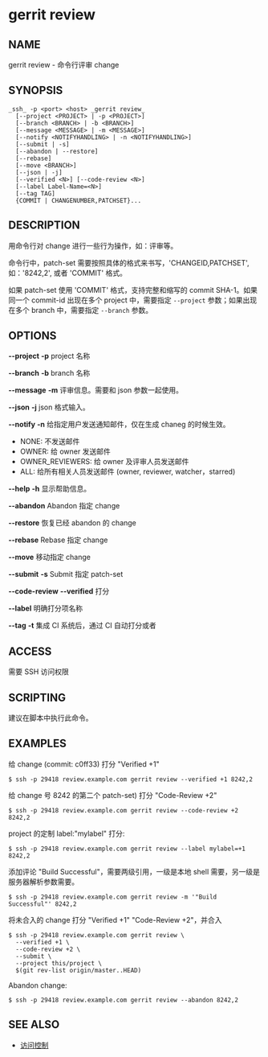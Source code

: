 # gerrit review

## NAME
gerrit review - 命令行评审 change

## SYNOPSIS
```
_ssh_ -p <port> <host> _gerrit review_
  [--project <PROJECT> | -p <PROJECT>]
  [--branch <BRANCH> | -b <BRANCH>]
  [--message <MESSAGE> | -m <MESSAGE>]
  [--notify <NOTIFYHANDLING> | -n <NOTIFYHANDLING>]
  [--submit | -s]
  [--abandon | --restore]
  [--rebase]
  [--move <BRANCH>]
  [--json | -j]
  [--verified <N>] [--code-review <N>]
  [--label Label-Name=<N>]
  [--tag TAG]
  {COMMIT | CHANGENUMBER,PATCHSET}...
```

## DESCRIPTION
用命令行对 change 进行一些行为操作，如：评审等。

命令行中，patch-set 需要按照具体的格式来书写，'CHANGEID,PATCHSET', 如：'8242,2', 或者 'COMMIT' 格式。

如果 patch-set 使用 'COMMIT' 格式，支持完整和缩写的 commit SHA-1。如果同一个 commit-id 出现在多个 project 中，需要指定 `--project` 参数；如果出现在多个 branch 中，需要指定 `--branch` 参数。

## OPTIONS

**--project**
**-p**
	project 名称

**--branch**
**-b**
	branch 名称

**--message**
**-m**
	评审信息。需要和 json 参数一起使用。

**--json**
**-j**
	json 格式输入。

**--notify**
**-n**
	给指定用户发送通知邮件，仅在生成 chaneg 的时候生效。
* NONE: 不发送邮件
* OWNER: 给 owner 发送邮件
* OWNER_REVIEWERS: 给 owner 及评审人员发送邮件
* ALL: 给所有相关人员发送邮件 (owner, reviewer, watcher，starred)

**--help**
**-h**
	显示帮助信息。

**--abandon**
	Abandon 指定 change

**--restore**
	恢复已经 abandon 的 change

**--rebase**
	Rebase 指定 change

**--move**
	移动指定 change

**--submit**
**-s**
	Submit 指定 patch-set

**--code-review**
**--verified**
	打分

**--label**
	明确打分项名称

**--tag**
**-t**
	集成 CI 系统后，通过 CI 自动打分或者

## ACCESS
需要 SSH 访问权限

## SCRIPTING
建议在脚本中执行此命令。

## EXAMPLES

给 change (commit: c0ff33) 打分 "Verified +1"
```
$ ssh -p 29418 review.example.com gerrit review --verified +1 8242,2
```

给 change 号 8242 的第二个 patch-set) 打分 "Code-Review +2"
```
$ ssh -p 29418 review.example.com gerrit review --code-review +2 8242,2
```

project 的定制 label:"mylabel" 打分:
```
$ ssh -p 29418 review.example.com gerrit review --label mylabel=+1 8242,2
```

添加评论 "Build Successful"，需要两级引用，一级是本地 shell 需要，另一级是服务器解析参数需要。
```
$ ssh -p 29418 review.example.com gerrit review -m '"Build Successful"' 8242,2
```

将未合入的 change 打分 "Verified +1" "Code-Review +2"，并合入
```
$ ssh -p 29418 review.example.com gerrit review \
  --verified +1 \
  --code-review +2 \
  --submit \
  --project this/project \
  $(git rev-list origin/master..HEAD)
```

Abandon change:
```
$ ssh -p 29418 review.example.com gerrit review --abandon 8242,2
```

## SEE ALSO

* [访问控制](access-control.md)

